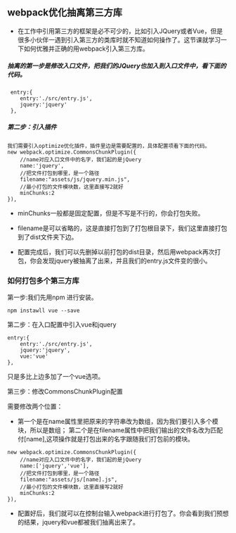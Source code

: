 ## webpack优化抽离第三方库
- 在工作中引用第三方的框架是必不可少的，比如引入JQuery或者Vue，但是很多小伙伴一遇到引入第三方的类库时就不知道如何操作了。这节课就学习一下如何优雅并正确的用webpack引入第三方库。

##### 抽离的第一步是修改入口文件，把我们的JQuery也加入到入口文件中，看下面的代码。
```
 entry:{
    entry:'./src/entry.js',
    jquery:'jquery'
 },
```
##### 第二步：引入插件

```
我们需要引入optimize优化插件，插件里边是需要配置的，具体配置项看下面的代码。
new webpack.optimize.CommonsChunkPlugin({
    //name对应入口文件中的名字，我们起的是jQuery
    name:'jquery',
    //把文件打包到哪里，是一个路径
    filename:"assets/js/jquery.min.js",
    //最小打包的文件模块数，这里直接写2就好
    minChunks:2
}),

```
- minChunks一般都是固定配置，但是不写是不行的，你会打包失败。

- filename是可以省略的，这是直接打包到了打包根目录下，我们这里直接打包到了dist文件夹下边。

- 配置完成后，我们可以先删掉以前打包的dist目录，然后用webpack再次打包，你会发现jquery被抽离了出来，并且我们的entry.js文件变的很小。

### 如何打包多个第三方库
第一步:我们先用npm 进行安装。
```
npm instawll vue --save
```
第二步：在入口配置中引入vue和jquery
```
entry:{
    entry:'./src/entry.js',
    jquery:'jquery',
    vue:'vue'
},
```
只是多比上边多加了一个vue选项。

第三步：修改CommonsChunkPlugin配置

需要修改两个位置：

- 第一个是在name属性里把原来的字符串改为数组，因为我们要引入多个模块，所以是数组；
第二个是在filename属性中把我们输出的文件名改为匹配付[name],这项操作就是打包出来的名字跟随我们打包前的模块。
```
new webpack.optimize.CommonsChunkPlugin({
    //name对应入口文件中的名字，我们起的是jQuery
    name:['jquery','vue'],
    //把文件打包到哪里，是一个路径
    filename:"assets/js/[name].js",
    //最小打包的文件模块数，这里直接写2就好
    minChunks:2
}),
```
- 配置好后，我们就可以在控制台输入webpack进行打包了。你会看到我们预想的结果，jquery和vue都被我们抽离出来了。
     


